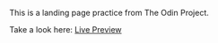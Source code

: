 This is a landing page practice from The Odin Project.

Take a look here: <a href="https://leog10.github.io/lander-odin-project/">Live Preview</a>
